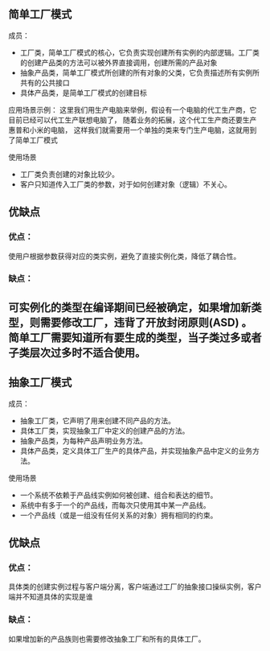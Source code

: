 ## 简单工厂模式
成员：  
- 工厂类，简单工厂模式的核心，它负责实现创建所有实例的内部逻辑。工厂类的创建产品类的方法可以被外界直接调用，创建所需的产品对象
- 抽象产品类，简单工厂模式所创建的所有对象的父类，它负责描述所有实例所共有的公共接口
- 具体产品类，是简单工厂模式的创建目标

应用场景示例：
这里我们用生产电脑来举例，假设有一个电脑的代工生产商，它目前已经可以代工生产联想电脑了，
随着业务的拓展，这个代工生产商还要生产惠普和小米的电脑，
这样我们就需要用一个单独的类来专门生产电脑，这就用到了简单工厂模式

使用场景
- 工厂类负责创建的对象比较少。
- 客户只知道传入工厂类的参数，对于如何创建对象（逻辑）不关心。

## 优缺点
### **优点：**
使用户根据参数获得对应的类实例，避免了直接实例化类，降低了耦合性。
### **缺点：**
可实例化的类型在编译期间已经被确定，如果增加新类型，则需要修改工厂，违背了开放封闭原则(ASD) 。 
简单工厂需要知道所有要生成的类型，当子类过多或者子类层次过多时不适合使用。
---
## 抽象工厂模式
成员：
- 抽象工厂类，它声明了用来创建不同产品的方法。
- 具体工厂类，实现抽象工厂中定义的创建产品的方法。
- 抽象产品类，为每种产品声明业务方法。
- 具体产品类，定义具体工厂生产的具体产品，并实现抽象产品中定义的业务方法。

使用场景
- 一个系统不依赖于产品线实例如何被创建、组合和表达的细节。
- 系统中有多于一个的产品线，而每次只使用其中某一产品线。
- 一个产品线（或是一组没有任何关系的对象）拥有相同的约束。

## 优缺点
### **优点：**
具体类的创建实例过程与客户端分离，客户端通过工厂的抽象接口操纵实例，客户端并不知道具体的实现是谁
### **缺点：**
如果增加新的产品族则也需要修改抽象工厂和所有的具体工厂。